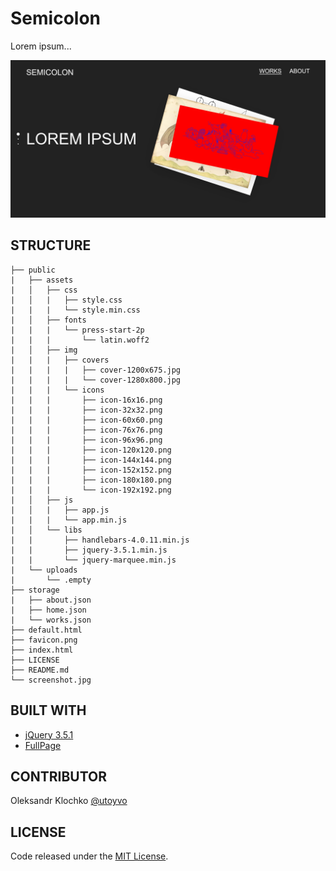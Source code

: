 # Semicolon

Lorem ipsum...

![semicolon](screenshot.jpg)

## STRUCTURE
```
├── public
|   ├── assets
|   │   ├── css
|   │   |   ├── style.css
|   |   |   └── style.min.css
|   │   ├── fonts
|   |   |   └── press-start-2p
|   |   |       └── latin.woff2
|   │   ├── img
|   |   |   ├── covers
|   |   |   |   ├── cover-1200x675.jpg
|   |   |   |   └── cover-1280x800.jpg
|   |   |   └── icons
|   |   |       ├── icon-16x16.png
|   |   |       ├── icon-32x32.png
|   |   |       ├── icon-60x60.png
|   |   |       ├── icon-76x76.png
|   |   |       ├── icon-96x96.png
|   |   |       ├── icon-120x120.png
|   |   |       ├── icon-144x144.png
|   |   |       ├── icon-152x152.png
|   |   |       ├── icon-180x180.png
|   |   |       └── icon-192x192.png
|   │   ├── js
|   │   |   ├── app.js
|   |   |   └── app.min.js
|   │   └── libs
|   |       ├── handlebars-4.0.11.min.js
|   |       ├── jquery-3.5.1.min.js
|   |       └── jquery-marquee.min.js
|   └── uploads
|       └── .empty
├── storage
|   ├── about.json
|   ├── home.json
|   └── works.json
├── default.html
├── favicon.png
├── index.html
├── LICENSE
├── README.md
└── screenshot.jpg
```

## BUILT WITH
- [jQuery 3.5.1](https://github.com/jquery/jquery/releases/tag/3.5.1)
- [FullPage]()

## CONTRIBUTOR
Oleksandr Klochko [@utoyvo](https://github.com/utoyvo)

## LICENSE
Code released under the [MIT License](LICENSE).
